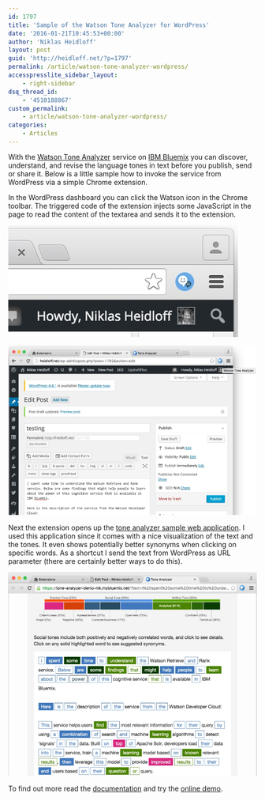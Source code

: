 ```yaml
---
id: 1797
title: 'Sample of the Watson Tone Analyzer for WordPress'
date: '2016-01-21T10:45:53+00:00'
author: 'Niklas Heidloff'
layout: post
guid: 'http://heidloff.net/?p=1797'
permalink: /article/watson-tone-analyzer-wordpress/
accesspresslite_sidebar_layout:
    - right-sidebar
dsq_thread_id:
    - '4510188867'
custom_permalink:
    - article/watson-tone-analyzer-wordpress/
categories:
    - Articles
---
```


With the [Watson Tone Analyzer](http://www.ibm.com/smarterplanet/us/en/ibmwatson/developercloud/tone-analyzer.html) service on [IBM Bluemix](https://bluemix.net) you can discover, understand, and revise the language tones in text before you publish, send or share it. Below is a little sample how to invoke the service from WordPress via a simple Chrome extension.

In the WordPress dashboard you can click the Watson icon in the Chrome toolbar. The triggered code of the extension injects some JavaScript in the page to read the content of the textarea and sends it to the extension.

![image](/assets/img/2016/01/tone2.jpg)

![image](/assets/img/2016/01/tone1.jpg)

Next the extension opens up the [tone analyzer sample web application](https://github.com/watson-developer-cloud/tone-analyzer-nodejs). I used this application since it comes with a nice visualization of the text and the tones. It even shows potentially better synonyms when clicking on specific words. As a shortcut I send the text from WordPress as URL parameter (there are certainly better ways to do this).

![image](/assets/img/2016/01/tone3.jpg)

To find out more read the [documentation](http://www.ibm.com/smarterplanet/us/en/ibmwatson/developercloud/doc/tone-analyzer/) and try the [online demo](https://tone-analyzer-demo.mybluemix.net/).
